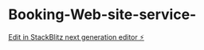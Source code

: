# Booking-Web-site-service-

[Edit in StackBlitz next generation editor ⚡️](https://stackblitz.com/~/github.com/ManikandanKumarkp/Booking-Web-site-service-)